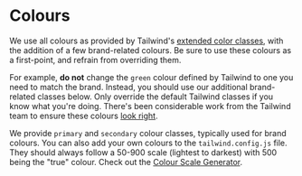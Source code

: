 # Colours
We use all colours as provided by Tailwind's [extended color classes](https://tailwindcss.com/docs/customizing-colors#color-palette-reference), with the addition of a few brand-related colours. Be sure to use these colours as a first-point, and refrain from overriding them.

For example, **do not** change the `green` colour defined by Tailwind to one you need to match the brand. Instead, you should use our additional brand-related classes below. Only override the default Tailwind classes if you know what you're doing. There's been considerable work from the Tailwind team to ensure these colours [look right](https://blog.tailwindcss.com/tailwindcss-v2#all-new-color-palette).

We provide `primary` and `secondary` colour classes, typically used for brand colours. You can also add your own colours to the `tailwind.config.js` file. They should always follow a 50-900 scale (lightest to darkest) with 500 being the "true" colour. Check out the [Colour Scale Generator](https://hihayk.github.io/scale/#4/5/80/80/0/0/0/-0/5A67D8/90/103/216/white).

<color-blocks />

